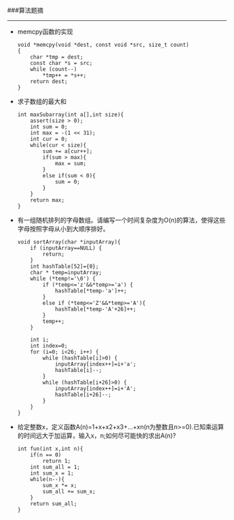 ###算法题摘
******
*   memcpy函数的实现
    
        void *memcpy(void *dest, const void *src, size_t count)
        {
            char *tmp = dest;
            const char *s = src;
            while (count--)
                *tmp++ = *s++;
            return dest;
        }

*   求子数组的最大和

        int maxSubarray(int a[],int size){
            assert(size > 0);
            int sum = 0;
            int max = -(1 << 31);
            int cur = 0;
            while(cur < size){
                sum += a[cur++];
                if(sum > max){
                    max = sum;
                }
                else if(sum < 0){
                    sum = 0;
                }
            }
            return max;
        }

*   有一组随机排列的字母数组。请编写一个时间复杂度为O(n)的算法，使得这些字母按照字母从小到大顺序排好。

        void sortArray(char *inputArray){
            if (inputArray==NULL) {
                return;
            }
            int hashTable[52]={0};
            char * temp=inputArray;
            while (*temp!='\0') {
                if (*temp<='z'&&*temp>='a') {
                    hashTable[*temp-'a']++;
                }
                else if (*temp<='Z'&&*temp>='A'){
                    hashTable[*temp-'A'+26]++;
                }
                temp++;
            }
            
            int i;
            int index=0;
            for (i=0; i<26; i++) {
                while (hashTable[i]>0) {
                    inputArray[index++]=i+'a';
                    hashTable[i]--;
                }
                while (hashTable[i+26]>0) {
                    inputArray[index++]=i+'A';
                    hashTable[i+26]--;
                }
            }
        }
        
*   给定整数x，定义函数A(n)=1+x+x2+x3+…+xn(n为整数且n>=0).已知乘运算的时间远大于加运算，输入x，n;如何尽可能快的求出A(n)?

        int fun(int x,int n){
            if(n == 0)
                return 1;
            int sum_all = 1;
            int sum_x = 1;
            while(n--){
                sum_x *= x;
                sum_all += sum_x;
            }
            return sum_all;
        }


